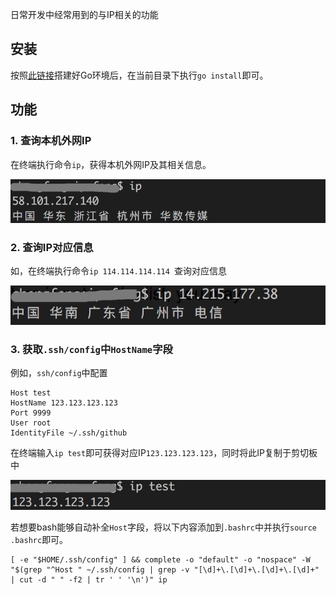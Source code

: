 日常开发中经常用到的与IP相关的功能

## 安装
按照[此链接](https://golang.org/doc/install)搭建好Go环境后，在当前目录下执行`go install`即可。

## 功能
### 1. 查询本机外网IP
在终端执行命令`ip`，获得本机外网IP及其相关信息。

![local_ip](img/local_ip.png)

### 2. 查询IP对应信息

如，在终端执行命令`ip 114.114.114.114 `查询对应信息

![ip_find](img/ip_find.png)

### 3. 获取`.ssh/config`中`HostName`字段

例如，`ssh/config`中配置

```
Host test
HostName 123.123.123.123
Port 9999
User root
IdentityFile ~/.ssh/github
```

在终端输入`ip test`即可获得对应IP`123.123.123.123`，同时将此IP复制于剪切板中

![](img/find_ssh.png)

若想要bash能够自动补全`Host`字段，将以下内容添加到`.bashrc`中并执行`source .bashrc`即可。

```shell
[ -e "$HOME/.ssh/config" ] && complete -o "default" -o "nospace" -W "$(grep "^Host " ~/.ssh/config | grep -v "[\d]+\.[\d]+\.[\d]+\.[\d]+" | cut -d " " -f2 | tr ' ' '\n')" ip
```

